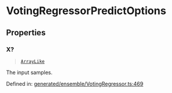 # VotingRegressorPredictOptions

## Properties

### X?

> [`ArrayLike`](../types/ArrayLike.md)

The input samples.

Defined in:  [generated/ensemble/VotingRegressor.ts:469](https://github.com/transitive-bullshit/scikit-learn-ts/blob/b59c1ff/packages/sklearn/src/generated/ensemble/VotingRegressor.ts#L469)
